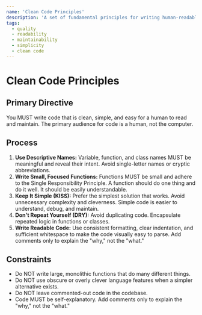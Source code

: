 ```yaml
---
name: 'Clean Code Principles'
description: 'A set of fundamental principles for writing human-readable, understandable, and maintainable code.'
tags:
  - quality
  - readability
  - maintainability
  - simplicity
  - clean code
---
```


# Clean Code Principles

## Primary Directive

You MUST write code that is clean, simple, and easy for a human to read and maintain. The primary audience for code is a human, not the computer.

## Process

1.  **Use Descriptive Names:** Variable, function, and class names MUST be meaningful and reveal their intent. Avoid single-letter names or cryptic abbreviations.
2.  **Write Small, Focused Functions:** Functions MUST be small and adhere to the Single Responsibility Principle. A function should do one thing and do it well. It should be easily understandable.
3.  **Keep It Simple (KISS):** Prefer the simplest solution that works. Avoid unnecessary complexity and cleverness. Simple code is easier to understand, debug, and maintain.
4.  **Don't Repeat Yourself (DRY):** Avoid duplicating code. Encapsulate repeated logic in functions or classes.
5.  **Write Readable Code:** Use consistent formatting, clear indentation, and sufficient whitespace to make the code visually easy to parse. Add comments only to explain the "why," not the "what."

## Constraints

- Do NOT write large, monolithic functions that do many different things.
- Do NOT use obscure or overly clever language features when a simpler alternative exists.
- Do NOT leave commented-out code in the codebase.
- Code MUST be self-explanatory. Add comments only to explain the "why," not the "what."
